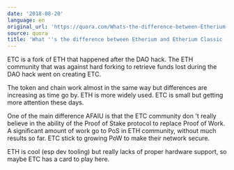 ```yaml
---
date: '2018-08-20'
language: en
original_url: 'https://quora.com/Whats-the-difference-between-Etherium-and-Etherium-Classic-ETC/answer/Clément-Renaud'
source: quora
title: 'What ''s the difference between Etherium and Etherium Classic (ETC)?'
---
```


ETC is a fork of ETH that happened after the DAO hack. The ETH community
that was against hard forking to retrieve funds lost during the DAO hack
went on creating ETC.

The token and chain work almost in the same way but differences are
increasing as time go by. ETH is more widely used. ETC is small but
getting more attention these days.

One of the main difference AFAIU is that the ETC community don 't really
believe in the ability of the Proof of Stake protocol to replace Proof
of Work. A significant amount of work go to PoS in ETH community,
without much results so far. ETC stick to growing PoW to make their
network secure.

ETH is cool (esp dev tooling) but really lacks of proper hardware
support, so maybe ETC has a card to play here.

